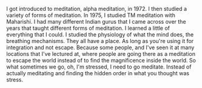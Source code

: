 I got introduced to meditation, alpha meditation, in 1972. I then studied a variety of forms of meditation. In 1975, I studied TM meditation with Maharishi. I had many different Indian gurus that I came across over the years that taught different forms of meditation. I learned a little of everything that I could. I studied the physiology of what the mind does, the breathing mechanisms. They all have a place. As long as you're using it for integration and not escape. Because some people, and I've seen it at many locations that I've lectured at, where people are going there as a meditation to escape the world instead of to find the magnificence inside the world. So what sometimes we go, oh, I'm stressed, I need to go meditate. Instead of actually meditating and finding the hidden order in what you thought was stress.